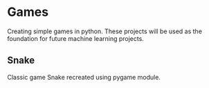 # Games

Creating simple games in python. These projects will be used as the foundation for future machine learning projects.

## Snake

Classic game Snake recreated using pygame module. 

